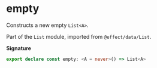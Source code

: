 # empty

Constructs a new empty `List<A>`.

Part of the `List` module, imported from `@effect/data/List`.

**Signature**

```ts
export declare const empty: <A = never>() => List<A>
```
